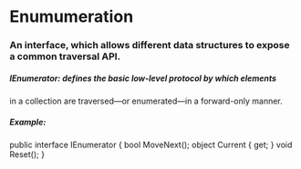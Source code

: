 # Enumumeration

### An interface, which allows different data structures to expose a common traversal API.

##### IEnumerator: defines the basic low-level protocol by which elements
in a collection are traversed—or enumerated—in a forward-only manner. 

##### Example:
public interface IEnumerator
{
 bool MoveNext();
 object Current { get; }
 void Reset();
}

